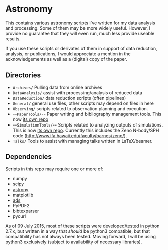 # Astronomy

This contains various astronomy scripts I've written for my data analysis and processing.
Some of them may be more widely useful.
However, I provide no guarantee that they will even run, much less provide useable results.

If you use these scripts or derivates of them in support of data reduction, analysis, or publications, I would appreciate a mention in the acknowledgements as well as a (digital) copy of the paper.

## Directories

* `Archives/`		Pulling data from online archives
* `DataAnalysis/`		assist with processing/analysis of reduced data
* `DataReduction/`		data reduction scripts (often pipelines)
* `General/`		general use files, other scripts may depend on files in here
* `Observing/`		scripts related to observation planning and execution.
* --`PaperTools/`--			Paper writing and bibliography management tools. This now [its own repo](https://github.com/privong/PaperTools)
* --`SimulationTools/`--	Scripts related to analyzing outputs of simulations. This is now [its own repo](https://github.com/privong/SimulationTools). Currently this includes the Zeno N-body/SPH code (http://www.ifa.hawaii.edu/faculty/barnes/zeno/).
* `Talks/`			Tools to assist with managing talks written in LaTeX/beamer.

## Dependencies

Scripts in this repo may require one or more of:

* numpy
* scipy
* [astropy](http://www.astropy.org)
* matplotlib
* [ads](https://github.com/andycasey/ads)
* PyPDF2
* bibtexparser
* pycurl

As of 09 July 2015, most of these scripts were developed/tested in python 2.7.x, but written in a way that _should_ be python3 compatible, but that compatibility has not always been tested.
Moving forward, I will be using python3 exclusively (subject to availability of necessary libraries).
